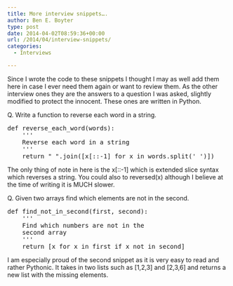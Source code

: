 ```yaml
---
title: More interview snippets….
author: Ben E. Boyter
type: post
date: 2014-04-02T08:59:36+00:00
url: /2014/04/interview-snippets/
categories:
  - Interviews

---
```

Since I wrote the code to these snippets I thought I may as well add them here in case I ever need them again or want to review them. As the other interview ones they are the answers to a question I was asked, slightly modified to protect the innocent. These ones are written in Python.

Q. Write a function to reverse each word in a string.

<pre>def reverse_each_word(words):
    '''
    Reverse each word in a string 
    '''
    return " ".join([x[::-1] for x in words.split(' ')])</pre>

The only thing of note in here is the x[::-1] which is extended slice syntax which reverses a string. You could also to reversed(x) although I believe at the time of writing it is MUCH slower.

Q. Given two arrays find which elements are not in the second.

<pre>def find_not_in_second(first, second): 
    '''
    Find which numbers are not in the
    second array
    '''
    return [x for x in first if x not in second]</pre>

I am especially proud of the second snippet as it is very easy to read and rather Pythonic. It takes in two lists such as [1,2,3] and [2,3,6] and returns a new list with the missing elements.